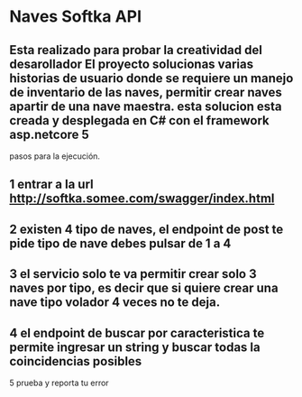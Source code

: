 # Naves Softka API
Esta realizado para probar la creatividad del desarollador
El proyecto solucionas varias historias de usuario donde se requiere un manejo de inventario de las naves, permitir crear naves apartir de una nave maestra.
esta solucion esta creada y desplegada en C# con el framework asp.netcore 5
-----------------------------------------


pasos para la ejecución.

1 entrar a la url http://softka.somee.com/swagger/index.html
-----------------------------------------
2 existen 4 tipo de naves, el endpoint de post te pide tipo de nave debes pulsar de 1 a 4
-----------------------------------------
3 el servicio solo te va permitir crear solo 3 naves por tipo, es decir que si quiere crear una nave tipo volador 4 veces no te deja.
-----------------------------------------
4 el endpoint de buscar por caracteristica te permite ingresar un string y buscar todas la coincidencias posibles
-----------------------------------------
5 prueba y reporta tu error
